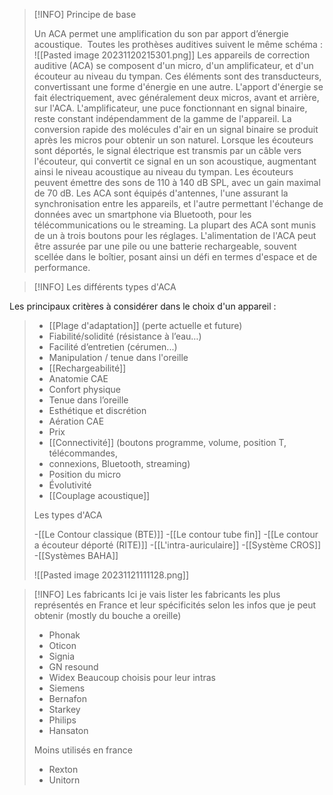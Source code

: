 >[!INFO] Principe de base
>
>Un ACA permet une amplification du son par apport d’énergie acoustique. 
Toutes les prothèses auditives suivent le même schéma :
![[Pasted image 20231120215301.png]]
>Les appareils de correction auditive (ACA) se composent d'un micro, d'un amplificateur, et d'un écouteur au niveau du tympan. Ces éléments sont des transducteurs, convertissant une forme d'énergie en une autre. L'apport d'énergie se fait électriquement, avec généralement deux micros, avant et arrière, sur l'ACA.
>L'amplificateur, une puce fonctionnant en signal binaire, reste constant indépendamment de la gamme de l'appareil. La conversion rapide des molécules d'air en un signal binaire se produit après les micros pour obtenir un son naturel.
>Lorsque les écouteurs sont déportés, le signal électrique est transmis par un câble vers l'écouteur, qui convertit ce signal en un son acoustique, augmentant ainsi le niveau acoustique au niveau du tympan. Les écouteurs peuvent émettre des sons de 110 à 140 dB SPL, avec un gain maximal de 70 dB.
>Les ACA sont équipés d'antennes, l'une assurant la synchronisation entre les appareils, et l'autre permettant l'échange de données avec un smartphone via Bluetooth, pour les télécommunications ou le streaming. La plupart des ACA sont munis de un à trois boutons pour les réglages.
>L'alimentation de l'ACA peut être assurée par une pile ou une batterie rechargeable, souvent scellée dans le boîtier, posant ainsi un défi en termes d'espace et de performance.

>[!INFO] Les différents types d'ACA
>
Les principaux critères à considérer dans le choix d'un appareil :
>- [[Plage d'adaptation]] (perte actuelle et future)     
>- Fiabilité/solidité (résistance à l’eau…)  
>- Facilité d’entretien (cérumen...) 
>- Manipulation / tenue dans l'oreille 
>- [[Rechargeabilité]]
>- Anatomie CAE 
>- Confort physique
>- Tenue dans l’oreille
>- Esthétique et discrétion
>- Aération CAE
>- Prix 
>- [[Connectivité]] (boutons programme, volume, position T, télécommandes, 
>- connexions, Bluetooth, streaming)
>- Position du micro
>- Évolutivité 
>- [[Couplage acoustique]]
>
>Les types d'ACA
>
>-[[Le Contour classique (BTE)]]
>-[[Le contour tube fin]]
>-[[Le contour a écouteur déporté (RITE)]]
>-[[L'intra-auriculaire]]
>-[[Système CROS]]
>-[[Systèmes BAHA]]
>
>
>
>![[Pasted image 20231121111128.png]]

>[!INFO] Les fabricants
>Ici je vais lister les fabricants les plus représentés en France et leur spécificités selon les infos que je peut obtenir (mostly du bouche a oreille)
>- Phonak
>- Oticon
>- Signia
>- GN resound
>- Widex
>Beaucoup choisis pour leur intras
>- Siemens
>- Bernafon
>- Starkey
>- Philips
>- Hansaton
>  
>  Moins utilisés en france
>  - Rexton
>  - Unitorn